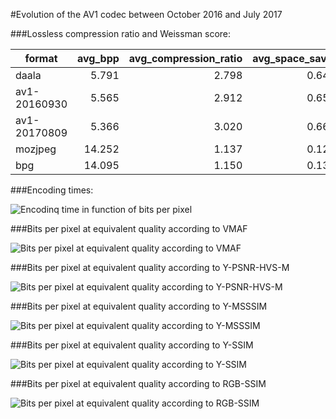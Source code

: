 #Evolution of the AV1 codec between October 2016 and July 2017



###Lossless compression ratio and Weissman score:

|   format   |avg_bpp|avg_compression_ratio|avg_space_saving|wavg_encode_time|wavg_decode_time|weissman_score|
|------------|------:|--------------------:|---------------:|---------------:|---------------:|-------------:|
|daala       |  5.791|                2.798|          0.6426|          1.4952|          1.2960|        3.2145|
|av1-20160930|  5.565|                2.912|          0.6566|         31.1063|          1.6304|        2.3640|
|av1-20170809|  5.366|                3.020|          0.6689|        118.6229|          1.1642|        2.1707|
|mozjpeg     | 14.252|                1.137|          0.1205|         14.0222|          0.6776|        1.0000|
|bpg         | 14.095|                1.150|          0.1303|         21.4230|          5.8602|        0.9682|

###Encoding times:


![Encodinq time in function of bits per pixel](http://wyohknott.github.io/image-formats-comparison/subset1.encoding_time.(av1-20160930,av1-20170809).svg)


###Bits per pixel at equivalent quality according to VMAF

![Bits per pixel at equivalent quality according to VMAF](http://wyohknott.github.io/image-formats-comparison/subset1.vmaf.(av1-20160930,av1-20170809).svg)

###Bits per pixel at equivalent quality according to Y-PSNR-HVS-M

![Bits per pixel at equivalent quality according to Y-PSNR-HVS-M](http://wyohknott.github.io/image-formats-comparison/subset1.psnr-hvs-m.(av1-20160930,av1-20170809).svg)

###Bits per pixel at equivalent quality according to Y-MSSSIM

![Bits per pixel at equivalent quality according to Y-MSSSIM](http://wyohknott.github.io/image-formats-comparison/subset1.ms-ssim.(av1-20160930,av1-20170809).svg)

###Bits per pixel at equivalent quality according to Y-SSIM

![Bits per pixel at equivalent quality according to Y-SSIM](http://wyohknott.github.io/image-formats-comparison/subset1.y-ssim.(av1-20160930,av1-20170809).svg)

###Bits per pixel at equivalent quality according to RGB-SSIM

![Bits per pixel at equivalent quality according to RGB-SSIM](http://wyohknott.github.io/image-formats-comparison/subset1.rgb-ssim.(av1-20160930,av1-20170809).svg)




